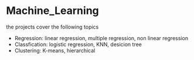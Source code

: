 # Machine_Learning

the projects cover the following topics

* Regression: linear regression, multiple regression, non linear regression
* Classfication: logistic regression, KNN, desicion tree
* Clustering: K-means, hierarchical 
